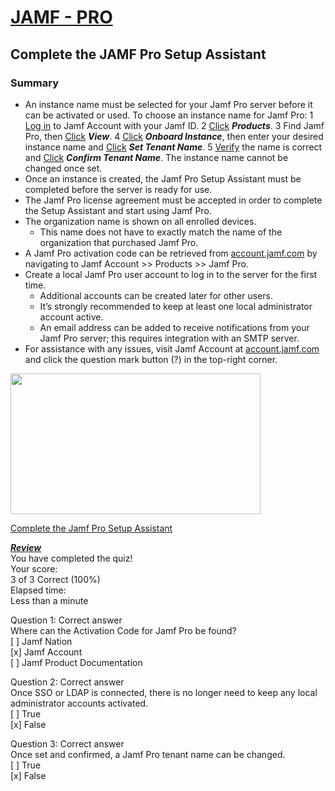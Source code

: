 # [JAMF - PRO](https://trainingcatalog.jamf.com/path/jamf-pro-prerequisites)
## Complete the JAMF Pro Setup Assistant

### Summary
* An instance name must be selected for your Jamf Pro server before it can be activated or used. To choose an instance name for Jamf Pro:
	1 <ins>Log in</ins> to Jamf Account with your Jamf ID.
	2 <ins>Click</ins> ***Products***.
	3 Find Jamf Pro, then <ins>Click</ins> ***View***.
	4 <ins>Click</ins> ***Onboard Instance***, then enter your desired instance name and <ins>Click</ins> ***Set Tenant Name***.
	5 <ins>Verify</ins> the name is correct and <ins>Click</ins> ***Confirm Tenant Name***. The instance name cannot be changed once set.
* Once an instance is created, the Jamf Pro Setup Assistant must be completed before the server is ready for use.
* The Jamf Pro license agreement must be accepted in order to complete the Setup Assistant and start using Jamf Pro.
* The organization name is shown on all enrolled devices.
	- This name does not have to exactly match the name of the organization that purchased Jamf Pro.
* A Jamf Pro activation code can be retrieved from [account.jamf.com](https://account.jamf.com) by navigating to Jamf Account >> Products >> Jamf Pro.
* Create a local Jamf Pro user account to log in to the server for the first time.
	- Additional accounts can be created later for other users.
	- It’s strongly recommended to keep at least one local administrator account active.
	- An email address can be added to receive notifications from your Jamf Pro server; this requires integration with an SMTP server.
* For assistance with any issues, visit Jamf Account at [account.jamf.com](https://account.jamf.com) and click the question mark button (?) in the top-right corner.
<p><a href="https://trainingcatalog.jamf.com/path/jamf-pro-prerequisites/complete-the-jamf-pro-setup-assistant/1829947?wvideo=o1909qp58a"><img src="https://embed-ssl.wistia.com/deliveries/a85bbc39c984224024f5c49a93332156.jpg?image_play_button_size=2x&amp;image_crop_resized=960x540&amp;image_play_button=1&amp;image_play_button_color=434a54e0" width="400" height="225" style="width: 400px; height: 225px;"></a></p><p><a href="https://trainingcatalog.jamf.com/path/jamf-pro-prerequisites/complete-the-jamf-pro-setup-assistant/1829947?wvideo=o1909qp58a">Complete the Jamf Pro Setup Assistant</a></p>

***<ins>Review</ins>***</br>
You have completed the quiz!</br>
Your score:</br>
	3 of 3 Correct (100%)</br>
Elapsed time:</br>
	Less than a minute</br>

Question 1:  Correct answer</br>
Where can the Activation Code for Jamf Pro be found?</br>
[ ] Jamf Nation</br>
[x] Jamf Account</br>
[ ] Jamf Product Documentation</br>
 
Question 2:  Correct answer</br>
Once SSO or LDAP is connected, there is no longer need to keep any local administrator accounts activated.</br>
[ ] True</br>
[x] False</br>

Question 3:  Correct answer</br>
Once set and confirmed, a Jamf Pro tenant name can be changed.</br>
[ ] True</br>
[x] False

